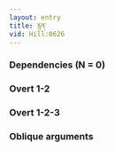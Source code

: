 ```yaml
---
layout: entry
title: རྙན་
vid: Hill:0626
---
```

### Dependencies (N = 0)


### Overt 1-2


### Overt 1-2-3


### Oblique arguments
